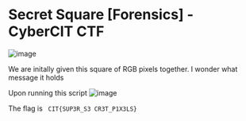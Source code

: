 # Secret Square [Forensics] - CyberCIT CTF


![image](https://hackmd.io/_uploads/r1c1mNUWR.png)

We are initally given this square of RGB pixels together. I wonder what message it holds


Upon running this script
![image](https://hackmd.io/_uploads/SyAfQNUZR.png)

The flag is ` CIT{SUP3R_S3
CR3T_P1X3LS}`